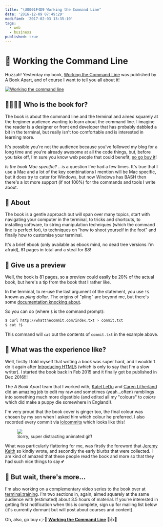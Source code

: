 ```yaml
---
title: "\U0001F4D9 Working the Command Line"
date: '2016-12-09 07:49:29'
modified: '2017-02-03 13:35:10'
tags:
  - web
  - business
published: true
---
```

# 📙 Working the Command Line

Huzzah! Yesterday my book, [Working the Command Line](/cli-book) was published by A Book Apart, and of course I want to tell you all about it!

<!--more-->

[![Working the command line](/images/aba-cli.jpg)](/cli-book)

## 👨‍👩‍👧‍👦 Who is the book for?

The book is about the command line and the terminal and aimed squarely at the beginner audience wanting to learn about the command line. I imagine the reader is a designer or front end developer that has probably dabbled a bit in the terminal, but really isn't too comfortable and is interested in learning more.

It's possible you're not the audience because you've followed my blog for a long time and you're already awesome at all the code things, but, before you take off, I'm sure you know web people that could benefit, [so go buy it](/cli-book)!

*Is the book Mac specific?* …is a question I've had a few times. It's true that I use a Mac and a lot of the key combinations I mention will be Mac specific, but it does try to cater for Windows, but now Windows has BASH then there's a lot more support (if not 100%) for the commands and tools I write about.

## 💁 About

The book is a gentle approach but will span over many topics, start with navigating your computer in the terminal, to tricks and shortcuts, to installing software, to string manipulation techniques (which the command line is perfect for), to techniques on "how to shoot yourself in the foot" and finally how to customise your terminal.

It's a brief ebook (only available as ebook mind, no dead tree versions I'm afraid), 81 pages in total and a steal for $8!

## 👀 Give us a preview

Well, the book is 81 pages, so a preview could easily be 20% of the actual book, but here's a tip from the book that I rather like.

In the terminal, to re-use the last argument of the statement, you use `!$` known as _pling dollar_. The origins of "pling" are beyond me, but there's some [documentation knocking about](http://www.outpost9.com/reference/jargon/jargon_16.html#TAG43).

So you can do (where `$` is the command prompt):

```bash
$ curl http://whatthecommit.com/index.txt > commit.txt
$ cat !$
```

This command will `cat` out the contents of `commit.txt` in the example above.

## 👴 What was the experience like?

Well, firstly I told myself that writing a book was super hard, and I wouldn't do it again after [Introducing HTML5](https://www.amazon.com/Introducing-HTML5-Voices-That-Matter/dp/0321784421/ref=sr_1_1?ie=UTF8&qid=1481234409&sr=8-1) (which is only to say that I'm a slow writer). I started the book back in Feb 2015 and it finally got be published in Dec 2016!!!

The *A Book Apart* team that I worked with, [Katel LeDu](https://twitter.com/theledu) and [Caren Litherland](https://twitter.com/litherland) did an amazing job to edit my raw and sometimes (yeah…often) ramblings into something much more digestible (and edited all my "colours" to _colors_ which did make a puppy die somewhere in England!).

I'm very proud that the book cover is ginger too, the final colour was chosen by my son when I asked him which colour he preferred. I also recorded every commit via [lolcommits](https://github.com/mroth/lolcommits) which looks like this!

<figure><img src="/images/cli-book.gif">
<figcaption>Sorry, super distracting animated gif!</figcaption></figure>

What was particularly flattering for me, was firstly the foreword that [Jeremy Keith](https://adactio.com) so kindly wrote, and secondly the early blurbs that were collected. I am kind of amazed that these people read the book and more so that they had such nice things to say 💕

## 🎥 But wait, there's more…

I'm also working on a complementary video series to the book over at [terminal.training](https://terminal.training). I'm two sections in, again, aimed squarely at the same audience with (estimated) about 3.5 hours of material. If you're interested in getting first notification when this is complete, sign up for mailing list below (it's currently dormant but will post about courses and content).

Oh, also, go buy 👉📙 [**Working the Command Line**](/cli-book) 🙏👍😍
